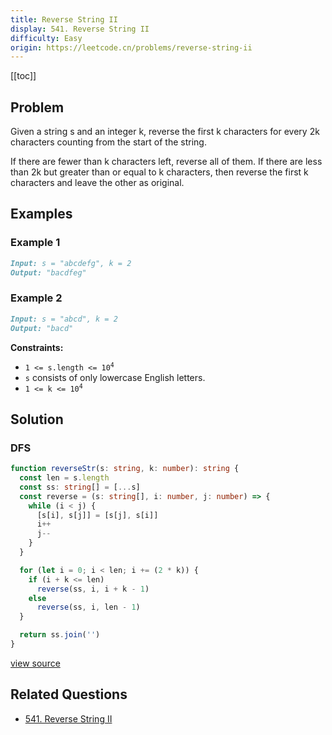 ```yaml
---
title: Reverse String II
display: 541. Reverse String II
difficulty: Easy
origin: https://leetcode.cn/problems/reverse-string-ii
---
```


[[toc]]

## Problem

Given a string s and an integer k, reverse the first k characters for every 2k characters counting from the start of the string.

If there are fewer than k characters left, reverse all of them. If there are less than 2k but greater than or equal to k characters, then reverse the first k characters and leave the other as original.

## Examples

### Example 1

```md
Input: s = "abcdefg", k = 2
Output: "bacdfeg"
```

### Example 2

```md
Input: s = "abcd", k = 2
Output: "bacd"
```

**Constraints:**

- <code>1 <= s.length <= 10<sup>4</sup></code>
- `s` consists of only lowercase English letters.
- <code>1 <= k <= 10<sup>4</sup></code>

## Solution

### DFS

```ts
function reverseStr(s: string, k: number): string {
  const len = s.length
  const ss: string[] = [...s]
  const reverse = (s: string[], i: number, j: number) => {
    while (i < j) {
      [s[i], s[j]] = [s[j], s[i]]
      i++
      j--
    }
  }

  for (let i = 0; i < len; i += (2 * k)) {
    if (i + k <= len)
      reverse(ss, i, i + k - 1)
    else
      reverse(ss, i, len - 1)
  }

  return ss.join('')
}
```

[view source](https://leetcode.cn/problems/reverse-string-ii)

## Related Questions

- [541. Reverse String II](/structures/string/541)
